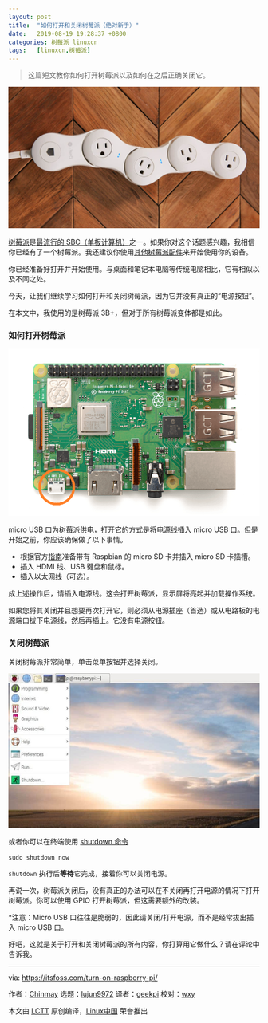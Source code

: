 ```yaml
---
layout: post
title:	"如何打开和关闭树莓派（绝对新手）"
date:	2019-08-19 19:28:37 +0800 
categories:	树莓派 linuxcn 
tags:	[linuxcn,树莓派]
---
```




> 
> 这篇短文教你如何打开树莓派以及如何在之后正确关闭它。
> 
> 
> 


![](/Asserts/Images/album/201908/19/192825rlrjy3sj77j7j79y.jpg)


[树莓派](https://www.raspberrypi.org/)是[最流行的 SBC（单板计算机）](/article-10823-1.html)之一。如果你对这个话题感兴趣，我相信你已经有了一个树莓派。我还建议你使用[其他树莓派配件](https://itsfoss.com/things-you-need-to-get-your-raspberry-pi-working/)来开始使用你的设备。


你已经准备好打开并开始使用。与桌面和笔记本电脑等传统电脑相比，它有相似以及不同之处。


今天，让我们继续学习如何打开和关闭树莓派，因为它并没有真正的“电源按钮”。


在本文中，我使用的是树莓派 3B+，但对于所有树莓派变体都是如此。


### 如何打开树莓派


![Micro USB port for Power](/Asserts/Images/album/201908/19/192844a159a986axhhlxs0.png)


micro USB 口为树莓派供电，打开它的方式是将电源线插入 micro USB 口。但是开始之前，你应该确保做了以下事情。


* 根据官方[指南](https://www.raspberrypi.org/documentation/installation/installing-images/README.md)准备带有 Raspbian 的 micro SD 卡并插入 micro SD 卡插槽。
* 插入 HDMI 线、USB 键盘和鼠标。
* 插入以太网线（可选）。


成上述操作后，请插入电源线。这会打开树莓派，显示屏将亮起并加载操作系统。


如果您将其关闭并且想要再次打开它，则必须从电源插座（首选）或从电路板的电源端口拔下电源线，然后再插上。它没有电源按钮。


### 关闭树莓派


关闭树莓派非常简单，单击菜单按钮并选择关闭。


![Turn off Raspberry Pi graphically](/Asserts/Images/album/201908/19/192848nvv75vv075zhz7y7.jpg)


或者你可以在终端使用 [shutdown 命令](https://linuxhandbook.com/linux-shutdown-command/)



```
sudo shutdown now
```

`shutdown` 执行后**等待**它完成，接着你可以关闭电源。


再说一次，树莓派关闭后，没有真正的办法可以在不关闭再打开电源的情况下打开树莓派。你可以使用 GPIO 打开树莓派，但这需要额外的改装。


\*注意：Micro USB 口往往是脆弱的，因此请关闭/打开电源，而不是经常拔出插入 micro USB 口。


好吧，这就是关于打开和关闭树莓派的所有内容，你打算用它做什么？请在评论中告诉我。




---


via: <https://itsfoss.com/turn-on-raspberry-pi/>


作者：[Chinmay](https://itsfoss.com/author/chinmay/) 选题：[lujun9972](https://github.com/lujun9972) 译者：[geekpi](https://github.com/geekpi) 校对：[wxy](https://github.com/wxy)


本文由 [LCTT](https://github.com/LCTT/TranslateProject) 原创编译，[Linux中国](https://linux.cn/) 荣誉推出
